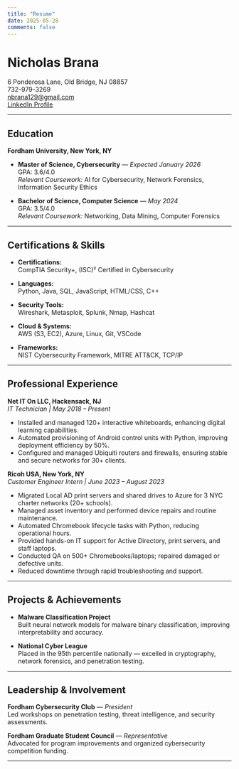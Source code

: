 ```yaml
---
title: "Resume"
date: 2025-05-28
comments: false
---
```


# Nicholas Brana

6 Ponderosa Lane, Old Bridge, NJ 08857  
732-979-3269  
[nbrana129@gmail.com](mailto:nbrana129@gmail.com)  
[LinkedIn Profile](https://www.linkedin.com/in/nbrana129/)

---

## Education

**Fordham University, New York, NY**

- **Master of Science, Cybersecurity** — *Expected January 2026*  
  GPA: 3.6/4.0  
  _Relevant Coursework:_ AI for Cybersecurity, Network Forensics, Information Security Ethics

- **Bachelor of Science, Computer Science** — *May 2024*  
  GPA: 3.5/4.0  
  _Relevant Coursework:_ Networking, Data Mining, Computer Forensics

---

## Certifications & Skills

- **Certifications:**  
  CompTIA Security+, (ISC)² Certified in Cybersecurity

- **Languages:**  
  Python, Java, SQL, JavaScript, HTML/CSS, C++

- **Security Tools:**  
  Wireshark, Metasploit, Splunk, Nmap, Hashcat

- **Cloud & Systems:**  
  AWS (S3, EC2), Azure, Linux, Git, VSCode

- **Frameworks:**  
  NIST Cybersecurity Framework, MITRE ATT&CK, TCP/IP

---

## Professional Experience

**Net IT On LLC, Hackensack, NJ**  
*IT Technician | May 2018 – Present*

- Installed and managed 120+ interactive whiteboards, enhancing digital learning capabilities.
- Automated provisioning of Android control units with Python, improving deployment efficiency by 50%.
- Configured and managed Ubiquiti routers and firewalls, ensuring stable and secure networks for 30+ clients.

**Ricoh USA, New York, NY**  
*Customer Engineer Intern | June 2023 – August 2023*

- Migrated Local AD print servers and shared drives to Azure for 3 NYC charter networks (20+ schools).
- Managed asset inventory and performed device repairs and routine maintenance.
- Automated Chromebook lifecycle tasks with Python, reducing operational hours.
- Provided hands-on IT support for Active Directory, print servers, and staff laptops.
- Conducted QA on 500+ Chromebooks/laptops; repaired damaged or defective units.
- Reduced downtime through rapid troubleshooting and support.

---

## Projects & Achievements

- **Malware Classification Project**  
  Built neural network models for malware binary classification, improving interpretability and accuracy.

- **National Cyber League**  
  Placed in the 95th percentile nationally — excelled in cryptography, network forensics, and penetration testing.

---

## Leadership & Involvement

**Fordham Cybersecurity Club** — *President*  
Led workshops on penetration testing, threat intelligence, and security assessments.

**Fordham Graduate Student Council** — *Representative*  
Advocated for program improvements and organized cybersecurity competition funding.

---
